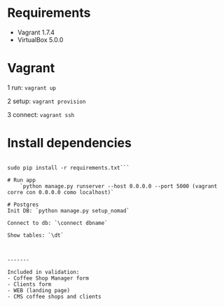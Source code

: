 # Requirements
+ Vagrant 1.7.4
+ VirtualBox 5.0.0

# Vagrant
1 run: `vagrant up`

2 setup: `vagrant provision`

3 connect: `vagrant ssh`

# Install dependencies
```cd /vagrant 

sudo pip install -r requirements.txt```

# Run app
    `python manage.py runserver --host 0.0.0.0 --port 5000 (vagrant corre con 0.0.0.0 como localhost)`

# Postgres
Init DB: `python manage.py setup_nomad`

Connect to db: `\connect dbname`

Show tables: `\dt`



-------

Included in validation:
- Coffee Shop Manager form
- Clients form
- WEB (landing page)
- CMS coffee shops and clients
